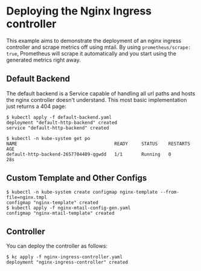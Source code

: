 # Deploying the Nginx Ingress controller

This example aims to demonstrate the deployment of an nginx ingress controller and
scrape metrics off using mtail. By using `prometheus/scrape: true`,
Prometheus will scrape it automatically and you start using the generated metrics right away.

## Default Backend

The default backend is a Service capable of handling all url paths and hosts the
nginx controller doesn't understand. This most basic implementation just returns
a 404 page:

```console
$ kubectl apply -f default-backend.yaml
deployment "default-http-backend" created
service "default-http-backend" created

$ kubectl -n kube-system get po
NAME                                    READY     STATUS    RESTARTS   AGE
default-http-backend-2657704409-qgwdd   1/1       Running   0          28s
```

## Custom Template and Other Configs

```console
$ kubectl -n kube-system create configmap nginx-template --from-file=nginx.tmpl                 
configmap "nginx-template" created
$ kubectl apply -f nginx-mtail-config-gen.yaml 
configmap "nginx-mtail-template" created
```

## Controller

You can deploy the controller as follows:

```console
$ kc apply -f nginx-ingress-controller.yaml 
deployment "nginx-ingress-controller" created
```
